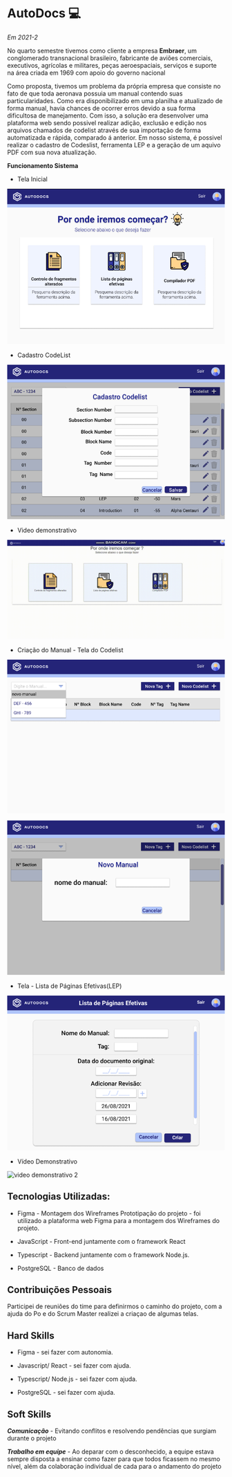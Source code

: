 # AutoDocs :computer: 

*Em 2021-2*

No quarto semestre tivemos como cliente a empresa **Embraer**, um conglomerado transnacional brasileiro, fabricante de aviões comerciais, executivos, agrícolas e militares, peças aeroespaciais, serviços e suporte na área criada em 1969 com apoio do governo nacional 

Como proposta, tivemos um problema da própria empresa que consiste no fato de que toda aeronava possuia um manual contendo suas particularidades. Como era disponibilizado em uma planilha e atualizado de forma manual, havia  chances de ocorrer erros devido a sua forma dificultosa de manejamento. Com isso, a solução era 
desenvolver uma plataforma web sendo possivel realizar adição, exclusão e edição nos arquivos chamados de codelist através de sua importação de forma automatizada e rápida, comparado á anterior. Em nosso sistema, é possivel realizar o cadastro de Codeslist, ferramenta LEP e a geração de um aquivo PDF com sua nova atualização.

**Funcionamento Sistema** 

* Tela Inicial

![tela inicial](https://github.com/AnafGodoy/Portfolio-API/blob/4%C2%BA-semestre/imagens/tela%20inicial.png)


* Cadastro CodeList

![cadastro codelist](https://github.com/AnafGodoy/Portfolio-API/blob/4%C2%BA-semestre/imagens/cadastro%20codelist.png)


* Video demonstrativo

![video demonstrativo 1](https://github.com/AnafGodoy/Portfolio-API/blob/4%C2%BA-semestre/gifs/video%20demonstrativo%20autodocs%201.gif)


* Criação do Manual - Tela do Codelist

![manual](https://github.com/AnafGodoy/Portfolio-API/blob/4%C2%BA-semestre/imagens/Cria%C3%A7%C3%A3o%20do%20Manual%20-%20Tela%20do%20Codelist2.png)




![manual](https://github.com/AnafGodoy/Portfolio-API/blob/4%C2%BA-semestre/imagens/Cria%C3%A7%C3%A3o%20do%20Manual%20-%20Tela%20do%20Codelist.png)


* Tela - Lista de Páginas Efetivas(LEP)

![lep](https://github.com/AnafGodoy/Portfolio-API/blob/4%C2%BA-semestre/imagens/lep.png)

* Vídeo Demonstrativo


![video demonstrativo 2](https://github.com/AnafGodoy/Portfolio-API/blob/4%C2%BA-semestre/gifs/video%20demonstrativo%20autodocs%202.gif)



## **Tecnologias Utilizadas:**
* Figma - Montagem dos Wireframes Prototipação do projeto - foi utilizado a plataforma web Figma para a montagem dos Wireframes do projeto.

* JavaScript - Front-end juntamente com o framework React

* Typescript - Backend juntamente com o framework Node.js. 

* PostgreSQL - Banco de dados 

## Contribuições Pessoais
Participei de reuniões do time para definirmos o caminho do projeto, com a ajuda do Po e do Scrum Master realizei a criaçao de algumas telas.


## Hard Skills
* Figma - sei fazer com autonomia.

* Javascript/ React - sei fazer com ajuda.

* Typescript/ Node.js - sei fazer com ajuda.

* PostgreSQL - sei fazer com ajuda.

## Soft Skills
***Comunicação*** - Evitando conflitos e resolvendo pendências que surgiam durante o projeto

***Trabalho em equipe*** - Ao deparar com o desconhecido, a equipe estava sempre disposta a ensinar como fazer para que todos ficassem no mesmo nível, além da colaboração individual de cada para o andamento do projeto

